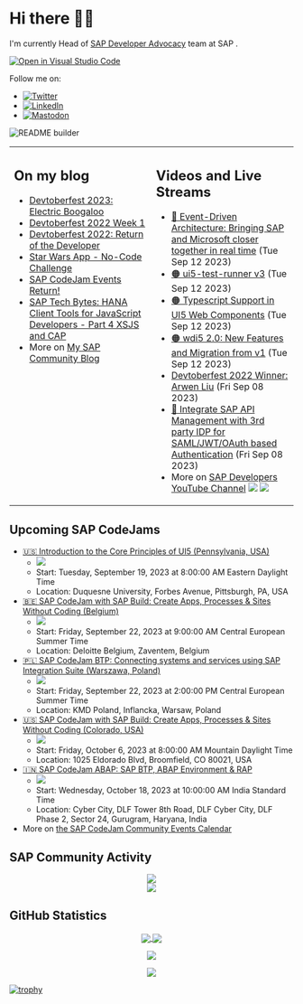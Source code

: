 
# Hi there 👋🏼

I'm currently Head of [SAP Developer Advocacy](https://developers.sap.com/developer-advocates.html) team at SAP .

[![Open in Visual Studio Code](https://img.shields.io/badge/Made%20for-VSCode-1f425f.svg)](https://github.dev/jung-thomas/jung-thomas)

Follow me on:
- <a href="https://twitter.com/thomas_jung"><img alt="Twitter" src="https://img.shields.io/badge/thomas_jung-%231DA1F2.svg?style=for-the-badge&logo=Twitter&logoColor=white"/></a>
- <a href="https://www.linkedin.com/in/thomasjungsap/"><img alt="LinkedIn" src="https://img.shields.io/badge/linkedin-%230077B5.svg?style=for-the-badge&logo=linkedin&logoColor=white"/></a>
- <a rel="me" href="https://mastodon.cloud/@thomas_jung"><img alt="Mastodon" src="https://img.shields.io/mastodon/follow/109262551990174478?domain=https%3A%2F%2Fmastodon.cloud%2F&style=social"/></a>

![README builder](https://github.com/jung-thomas/jung-thomas/workflows/README%20builder/badge.svg)

<table><tr><td valign="top" width="50%">
 
## On my blog
- [Devtoberfest 2023: Electric Boogaloo](https://blogs.sap.com/?p=1824721) 
- [Devtoberfest 2022 Week 1](https://blogs.sap.com/?p=1618235) 
- [Devtoberfest 2022: Return of the Developer](https://blogs.sap.com/?p=1598237) 
- [Star Wars App - No-Code Challenge](https://blogs.sap.com/?p=1543686) 
- [SAP CodeJam Events Return!](https://blogs.sap.com/?p=1539697) 
- [SAP Tech Bytes: HANA Client Tools for JavaScript Developers - Part 4 XSJS and CAP](https://blogs.sap.com/?p=1519898) 
- More on [My SAP Community Blog](https://people.sap.com/thomas.jung#content:blogposts)
</td>
  
<td valign="top" width="50%">
  
## Videos and Live Streams
- [🔴 Event-Driven Architecture: Bringing SAP and Microsoft closer together in real time](https://www.youtube.com/watch?v=_kMVnPnmy2U) (Tue Sep 12 2023)
- [🟠 ui5-test-runner v3](https://www.youtube.com/watch?v=kxmmdy1tho4) (Tue Sep 12 2023)
- [🟠 Typescript Support in UI5 Web Components](https://www.youtube.com/watch?v=JxkFscoNdIE) (Tue Sep 12 2023)
- [🟠 wdi5 2.0: New Features and Migration from v1](https://www.youtube.com/watch?v=wpmc_QbTbHU) (Tue Sep 12 2023)
- [Devtoberfest 2022 Winner: Arwen Liu](https://www.youtube.com/watch?v=Jtd7XgCGgLE) (Fri Sep 08 2023)
- [🔴 Integrate SAP API Management with 3rd party IDP for SAML/JWT/OAuth based Authentication](https://www.youtube.com/watch?v=792SHsUWFB0) (Fri Sep 08 2023)
- More on [SAP Developers YouTube Channel](https://www.youtube.com/channel/UCNfmelKDrvRmjYwSi9yvrMg) ![](https://img.shields.io/youtube/channel/views/UCNfmelKDrvRmjYwSi9yvrMg) ![](https://img.shields.io/youtube/channel/subscribers/UCNfmelKDrvRmjYwSi9yvrMg)
</td></tr></table>

## Upcoming SAP CodeJams
- [🇺🇸 Introduction to the Core Principles of UI5 (Pennsylvania, USA)](https://groups.community.sap.com/t5/sap-codejam/introduction-to-the-core-principles-of-ui5-pennsylvania-usa/ev-p/285926)
  - <img src="https://groups.community.sap.com/t5/image/serverpage/image-id/43748i2BF746ED732DC77C/image-size/thumb?v=v2&px=150" />
  - Start: Tuesday, September 19, 2023 at 8:00:00 AM Eastern Daylight Time
  - Location: Duquesne University, Forbes Avenue, Pittsburgh, PA, USA
- [🇧🇪 SAP CodeJam with SAP Build: Create Apps, Processes & Sites Without Coding (Belgium)](https://groups.community.sap.com/t5/sap-codejam/sap-codejam-with-sap-build-create-apps-processes-amp-sites-without-coding/ev-p/262808)
  - <img src="https://groups.community.sap.com/t5/image/serverpage/image-id/36748iA85DF8DB94921C49/image-size/thumb?v=v2&px=150" />
  - Start: Friday, September 22, 2023 at 9:00:00 AM Central European Summer Time
  - Location: Deloitte Belgium, Zaventem, Belgium
- [🇵🇱 SAP CodeJam BTP: Connecting systems and services using SAP Integration Suite (Warszawa, Poland)](https://groups.community.sap.com/t5/sap-codejam/sap-codejam-btp-connecting-systems-and-services-using-sap-integration-suite/ev-p/263042)
  - <img src="https://groups.community.sap.com/t5/image/serverpage/image-id/35642i7D7D6F3C35FA63DF/image-size/thumb/is-moderation-mode/true?v=v2&px=150" />
  - Start: Friday, September 22, 2023 at 2:00:00 PM Central European Summer Time
  - Location: KMD Poland, Inflancka, Warsaw, Poland
- [🇺🇸 SAP CodeJam with SAP Build: Create Apps, Processes & Sites Without Coding (Colorado, USA)](https://groups.community.sap.com/t5/sap-codejam/sap-codejam-with-sap-build-create-apps-processes-amp-sites-without-coding/ev-p/283114)
  - <img src="https://groups.community.sap.com/t5/image/serverpage/image-id/42939iBF9C90A0105B7D71/image-size/thumb?v=v2&px=150" />
  - Start: Friday, October 6, 2023 at 8:00:00 AM Mountain Daylight Time
  - Location: 1025 Eldorado Blvd, Broomfield, CO 80021, USA
- [🇮🇳 SAP CodeJam ABAP: SAP BTP, ABAP Environment & RAP](https://groups.community.sap.com/t5/sap-codejam/sap-codejam-abap-sap-btp-abap-environment-amp-rap/ev-p/278352)
  - <img src="https://groups.community.sap.com/t5/image/serverpage/image-id/42230iCBFB141DC8490A0C/image-size/thumb?v=v2&px=150" />
  - Start: Wednesday, October 18, 2023 at 10:00:00 AM India Standard Time
  - Location: Cyber City, DLF Tower 8th Road, DLF Cyber City, DLF Phase 2, Sector 24, Gurugram, Haryana, India
- More on [the SAP CodeJam Community Events Calendar](https://groups.community.sap.com/t5/sap-codejam/eb-p/codejam-events)

## SAP Community Activity
<p align = "center">
<a href="https://people.sap.com/thomas.jung#overview">
  <img align="center" src="https://devrel-tools-prod-scn-badges-srv.cfapps.eu10.hana.ondemand.com/activity/thomas.jung" />
</a>
</br>
<a href="https://people.sap.com/thomas.jung#reputation">
  <img align="center" src="https://devrel-tools-prod-scn-badges-srv.cfapps.eu10.hana.ondemand.com/showcaseBadges/thomas.jung?test=2" />
</a>
</p>

## GitHub Statistics
<p align = "center">
<a href="https://github.com/anuraghazra/github-readme-stats">
  <img align="center" src="https://github-readme-stats.vercel.app/api?username=jung-thomas&count_private=true&show_icons=true&theme=dark&line_height=27" />
</a>
<a href="https://github.com/anuraghazra/github-readme-stats">
  <img align="center" src="https://github-readme-stats.vercel.app/api/top-langs/?username=jung-thomas&show_icons=true&theme=dark" />
</a>
</p>

<p align = "center">
 <img  src="https://github-readme-streak-stats.herokuapp.com/?user=jung-thomas&show_icons=true&locale=en&layout=compact&theme=dark&line_height=0" />
</p> 

<p align = "center">
 <img src="https://activity-graph.herokuapp.com/graph?username=jung-thomas&theme=redical">
</p> 

[![trophy](https://github-profile-trophy.vercel.app/?username=jung-thomas&theme=onedark)](https://github.com/ryo-ma/github-profile-trophy)


